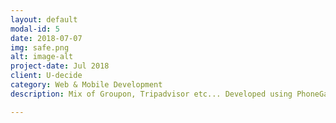 ```yaml
---
layout: default
modal-id: 5
date: 2018-07-07
img: safe.png
alt: image-alt
project-date: Jul 2018
client: U-decide
category: Web & Mobile Development
description: Mix of Groupon, Tripadvisor etc... Developed using PhoneGap Cordova

---
```

